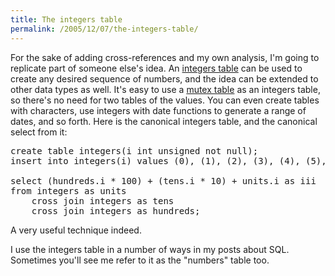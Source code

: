 ```yaml
---
title: The integers table
permalink: /2005/12/07/the-integers-table/
---
```

For the sake of adding cross-references and my own analysis, I'm going to replicate part of someone else's idea. An [integers table][1] can be used to create any desired sequence of numbers, and the idea can be extended to other data types as well. It's easy to use a [mutex table][2] as an integers table, so there's no need for two tables of the values. You can even create tables with characters, use integers with date functions to generate a range of dates, and so forth. Here is the canonical integers table, and the canonical select from it:

<pre>create table integers(i int unsigned not null);
insert into integers(i) values (0), (1), (2), (3), (4), (5), (6), (7), (8), (9);

select (hundreds.i * 100) + (tens.i * 10) + units.i as iii
from integers as units
    cross join integers as tens
    cross join integers as hundreds;</pre>

A very useful technique indeed.

I use the integers table in a number of ways in my posts about SQL. Sometimes you'll see me refer to it as the "numbers" table too.

 [1]: http://expertanswercenter.techtarget.com/eac/knowledgebaseAnswer/0,295199,sid63_gci978319,00.html
 [2]: /blog/2005/09/22/mutex-tables-in-sql/
